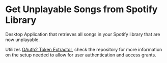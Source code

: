 # Get Unplayable Songs from Spotify Library

Desktop Application that retrieves all songs in your Spotify library that are now unplayable.

Utilizes [OAuth2 Token Extractor](https://github.com/brandonkevinwee/oauth2-token-extractor-desktop), check the repository for more information on the setup needed to allow for user authentication and access grants.